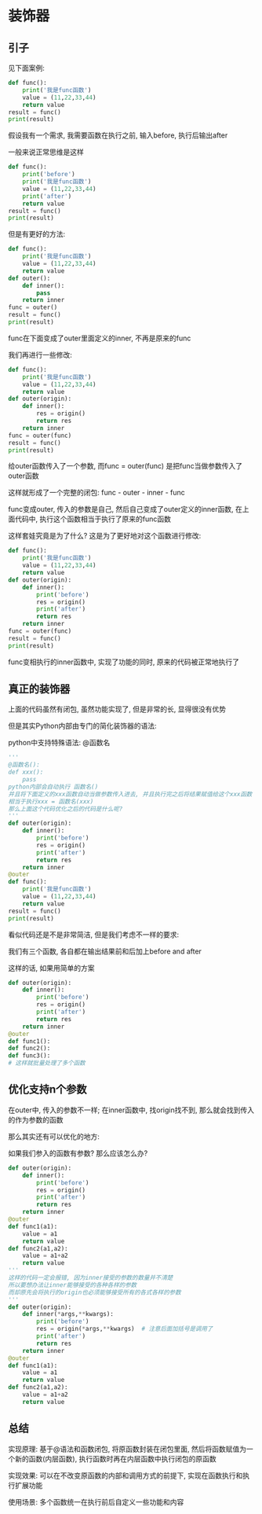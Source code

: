 # 装饰器

## 引子

见下面案例:

````python
def func():
    print('我是func函数')
    value = (11,22,33,44)
    return value
result = func()
print(result)
````

假设我有一个需求, 我需要函数在执行之前, 输入before, 执行后输出after

一般来说正常思维是这样

````python
def func():
    print('before')
    print('我是func函数')
    value = (11,22,33,44)
    print('after')
    return value
result = func()
print(result)
````

但是有更好的方法:

````python
def func():
    print('我是func函数')
    value = (11,22,33,44)
    return value
def outer():
    def inner():
        pass
    return inner
func = outer()
result = func()
print(result)
````

func在下面变成了outer里面定义的inner, 不再是原来的func

我们再进行一些修改:

````python
def func():
    print('我是func函数')
    value = (11,22,33,44)
    return value
def outer(origin):
    def inner():
        res = origin()
        return res
    return inner
func = outer(func)
result = func()
print(result)
````

给outer函数传入了一个参数, 而func = outer(func) 是把func当做参数传入了outer函数

这样就形成了一个完整的闭包:  func - outer - inner - func

func变成outer, 传入的参数是自己, 然后自己变成了outer定义的inner函数, 在上面代码中, 执行这个函数相当于执行了原来的func函数

这样套娃究竟是为了什么? 这是为了更好地对这个函数进行修改:

````python
def func():
    print('我是func函数')
    value = (11,22,33,44)
    return value
def outer(origin):
    def inner():
        print('before')
        res = origin()
        print('after')
        return res
    return inner
func = outer(func)
result = func()
print(result)
````

func变相执行的inner函数中, 实现了功能的同时, 原来的代码被正常地执行了

## 真正的装饰器

上面的代码虽然有闭包, 虽然功能实现了, 但是非常的长, 显得很没有优势

但是其实Python内部由专门的简化装饰器的语法:

python中支持特殊语法: @函数名

````python
'''
@函数名():
def xxx():
	pass
python内部会自动执行 函数名()
并且将下面定义的xxx函数自动当做参数传入进去, 并且执行完之后将结果赋值给这个xxx函数
相当于执行xxx = 函数名(xxx)
那么上面这个代码优化之后的代码是什么呢? 
'''
def outer(origin):
    def inner():
        print('before')
        res = origin()
        print('after')
        return res
    return inner
@outer
def func():
    print('我是func函数')
    value = (11,22,33,44)
    return value
result = func()
print(result)
````

看似代码还是不是非常简洁, 但是我们考虑不一样的要求:

我们有三个函数, 各自都在输出结果前和后加上before and after

这样的话, 如果用简单的方案

````python
def outer(origin):
    def inner():
        print('before')
        res = origin()
        print('after')
        return res
    return inner
@outer
def func1():
def func2():
def func3():
# 这样就批量处理了多个函数
````

## 优化支持n个参数

在outer中, 传入的参数不一样; 在inner函数中, 找origin找不到, 那么就会找到传入的作为参数的函数

那么其实还有可以优化的地方:

如果我们参入的函数有参数? 那么应该怎么办? 

````python
def outer(origin):
    def inner():
        print('before')
        res = origin()
        print('after')
        return res
    return inner
@outer
def func1(a1):
    value = a1
    return value
def func2(a1,a2):
    value = a1+a2
    return value
'''
这样的代码一定会报错, 因为inner接受的参数的数量并不清楚
所以要想办法让inner能够接受的各种各样的参数
而却原先会将执行的origin也必须能够接受所有的各式各样的参数
'''
def outer(origin):
    def inner(*args,**kwargs):
        print('before')
        res = origin(*args,**kwargs)  # 注意后面加括号是调用了
        print('after')
        return res
    return inner
@outer
def func1(a1):
    value = a1
    return value
def func2(a1,a2):
    value = a1+a2
    return value
````

## 总结

实现原理: 基于@语法和函数闭包, 将原函数封装在闭包里面, 然后将函数赋值为一个新的函数(内层函数), 执行函数时再在内层函数中执行闭包的原函数

实现效果: 可以在不改变原函数的内部和调用方式的前提下, 实现在函数执行和执行扩展功能

使用场景: 多个函数统一在执行前后自定义一些功能和内容



